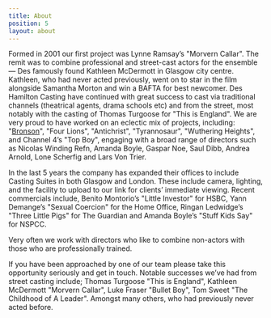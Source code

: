 ```yaml
---
title: About
position: 5
layout: about
---
```


Formed in 2001 our first project was Lynne Ramsay’s "Morvern Callar". The remit was to combine professional and street-cast actors for the ensemble — Des famously found Kathleen McDermott in Glasgow city centre.  Kathleen, who had never acted previously, went on to star in the film alongside Samantha Morton and  win a BAFTA for best newcomer. Des Hamilton Casting have continued with great success to cast via traditional channels (theatrical agents, drama schools etc) and from the street, most notably with the casting of Thomas Turgoose for "This is England". We are very proud to have worked on an eclectic mix of projects, including: "[Bronson](/films/bronson/)", "Four Lions", "Antichrist", "Tyrannosaur",  "Wuthering Heights", and Channel 4’s "Top Boy", engaging with a broad range of directors such as Nicolas Winding Refn, Amanda Boyle, Gaspar Noe, Saul Dibb, Andrea Arnold, Lone Scherfig and Lars Von Trier.

In the last 5 years the company has expanded their offices to include Casting Suites in both Glasgow and London. These include camera, lighting, and the facility to upload to our link for clients’ immediate viewing. Recent commercials include, Benito Montorio’s "Little Investor" for HSBC, Yann Demange’s "Sexual Coercion" for the Home Office, Ringan Ledwidge’s "Three Little Pigs" for The Guardian and Amanda Boyle’s "Stuff Kids Say" for NSPCC.

Very often we work with directors who like to combine non-actors with those who are professionally trained.

If you have been approached by one of our team please take this opportunity seriously and get in touch. Notable successes we’ve had from street casting include; Thomas Turgoose "This is England", Kathleen McDermott "Morvern Callar", Luke Fraser "Bullet Boy", Tom Sweet "The Childhood of A Leader". Amongst many others, who had previously never acted before.